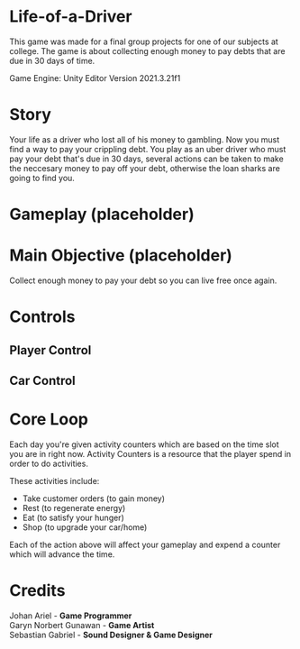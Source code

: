 # Life-of-a-Driver

This game was made for a final group projects for one of our subjects at college. The game is about collecting enough money to pay debts that are due in 30 days of time.

Game Engine: Unity Editor Version 2021.3.21f1

# Story 

Your life as a driver who lost all of his money to gambling. Now you must find a way to pay your crippling debt. You play as an uber driver who must pay your debt that's due in 30 days, several actions can be taken to make the neccesary money to pay off your debt, otherwise the loan sharks are going to find you. 

# Gameplay (placeholder)

# Main Objective (placeholder) 

Collect enough money to pay your debt so you can live free once again.

# Controls

## Player Control

## Car Control

# Core Loop 

Each day you're given activity counters which are based on the time slot you are in right now. Activity Counters is a resource that the player spend in order to do activities. 

These activities include:
- Take customer orders (to gain money)
- Rest (to regenerate energy)
- Eat (to satisfy your hunger)
- Shop (to upgrade your car/home)
  
Each of the action above will affect your gameplay and expend a counter which will advance the time.

# Credits 

Johan Ariel - **Game Programmer** <br>
Garyn Norbert Gunawan - **Game Artist** <br>
Sebastian Gabriel - **Sound Designer & Game Designer** <br>
